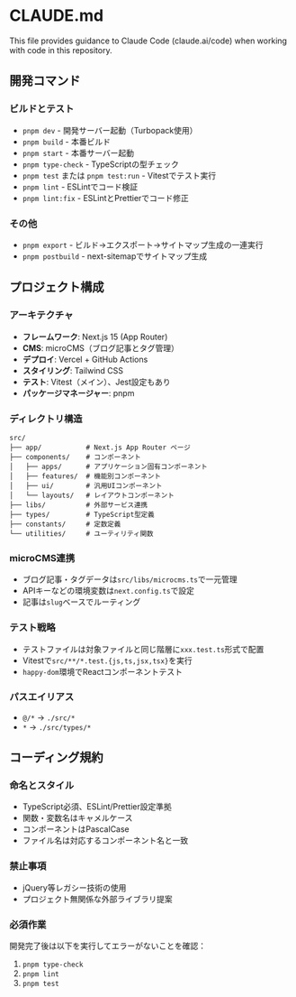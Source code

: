 # CLAUDE.md

This file provides guidance to Claude Code (claude.ai/code) when working with code in this repository.

## 開発コマンド

### ビルドとテスト
- `pnpm dev` - 開発サーバー起動（Turbopack使用）
- `pnpm build` - 本番ビルド
- `pnpm start` - 本番サーバー起動
- `pnpm type-check` - TypeScriptの型チェック
- `pnpm test` または `pnpm test:run` - Vitestでテスト実行
- `pnpm lint` - ESLintでコード検証
- `pnpm lint:fix` - ESLintとPrettierでコード修正

### その他
- `pnpm export` - ビルド→エクスポート→サイトマップ生成の一連実行
- `pnpm postbuild` - next-sitemapでサイトマップ生成

## プロジェクト構成

### アーキテクチャ
- **フレームワーク**: Next.js 15 (App Router)
- **CMS**: microCMS（ブログ記事とタグ管理）
- **デプロイ**: Vercel + GitHub Actions
- **スタイリング**: Tailwind CSS
- **テスト**: Vitest（メイン）、Jest設定もあり
- **パッケージマネージャー**: pnpm

### ディレクトリ構造
```
src/
├── app/           # Next.js App Router ページ
├── components/    # コンポーネント
│   ├── apps/      # アプリケーション固有コンポーネント
│   ├── features/  # 機能別コンポーネント
│   ├── ui/        # 汎用UIコンポーネント
│   └── layouts/   # レイアウトコンポーネント
├── libs/          # 外部サービス連携
├── types/         # TypeScript型定義
├── constants/     # 定数定義
└── utilities/     # ユーティリティ関数
```

### microCMS連携
- ブログ記事・タグデータは`src/libs/microcms.ts`で一元管理
- APIキーなどの環境変数は`next.config.ts`で設定
- 記事は`slug`ベースでルーティング

### テスト戦略
- テストファイルは対象ファイルと同じ階層に`xxx.test.ts`形式で配置
- Vitestで`src/**/*.test.{js,ts,jsx,tsx}`を実行
- `happy-dom`環境でReactコンポーネントテスト

### パスエイリアス
- `@/*` → `./src/*`
- `*` → `./src/types/*`

## コーディング規約

### 命名とスタイル
- TypeScript必須、ESLint/Prettier設定準拠
- 関数・変数名はキャメルケース
- コンポーネントはPascalCase
- ファイル名は対応するコンポーネント名と一致

### 禁止事項
- jQuery等レガシー技術の使用
- プロジェクト無関係な外部ライブラリ提案

### 必須作業
開発完了後は以下を実行してエラーがないことを確認：
1. `pnpm type-check`
2. `pnpm lint`
3. `pnpm test`